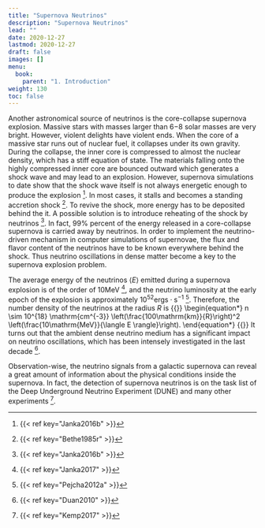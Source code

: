 ```yaml
---
title: "Supernova Neutrinos"
description: "Supernova Neutrinos"
lead: ""
date: 2020-12-27
lastmod: 2020-12-27
draft: false
images: []
menu:
  book:
    parent: "1. Introduction"
weight: 130
toc: false
---
```


Another astronomical source of neutrinos is the core-collapse supernova explosion. Massive stars with masses larger than 6−8 solar masses are very bright. However, violent delights have violent ends. When the core of a massive star runs out of nuclear fuel, it collapses under its own gravity. During the collapse, the inner core is compressed to almost the nuclear density, which has a stiff equation of state. The materials falling onto the highly compressed inner core are bounced outward which generates a shock wave and may lead to an explosion. However, supernova simulations to date show that the shock wave itself is not always energetic enough to produce the explosion [^Janka2016b]. In most cases, it stalls and becomes a standing accretion shock [^Bethe1985r]. To revive the shock, more energy has to be deposited behind the it. A possible solution is to introduce reheating of the shock by neutrinos [^Janka2016b]. In fact, 99\% percent of the energy released in a core-collapse supernova is carried away by neutrinos.
In order to implement the neutrino-driven mechanism in computer simulations of supernovae, the flux and flavor content of the neutrinos have to be known everywhere behind the shock. Thus neutrino oscillations in dense matter become a key to the supernova explosion problem.

The average energy of the neutrinos $\langle E \rangle$ emitted during a supernova explosion is of the order of 10MeV [^Janka2017], and the neutrino luminosity at the early epoch of the explosion is approximately $10^{52}\mathrm{ergs\cdot s^{-1}}$ [^Pejcha2012a].
Therefore, the number density of the neutrinos at the radius $R$ is
{{<m>}}
\begin{equation*}
   n \sim  10^{18} \mathrm{cm^{-3}} \left(\frac{100\mathrm{km}}{R}\right)^2 \left(\frac{10\mathrm{MeV}}{\langle E \rangle}\right).
\end{equation*}
{{</m>}}
It turns out that the ambient dense neutrino medium has a significant impact on neutrino oscillations, which has been intensely investigated in the last decade [^Duan2010].

Observation-wise, the neutrino signals from a galactic supernova can reveal a great amount of information about the physical conditions inside the supernova. In fact, the detection of supernova neutrinos is on the task list of the Deep Underground Neutrino Experiment (DUNE) and many other experiments [^Kemp2017].


[^Janka2016b]: {{< ref key="Janka2016b" >}}
[^Bethe1985r]: {{< ref key="Bethe1985r" >}}
[^Janka2016b]: {{< ref key="Janka2016b" >}}
[^Janka2017]: {{< ref key="Janka2017" >}}
[^Pejcha2012a]: {{< ref key="Pejcha2012a" >}}
[^Duan2010]: {{< ref key="Duan2010" >}}
[^Kemp2017]: {{< ref key="Kemp2017" >}}